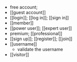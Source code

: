 - free account;
- [[guest account]]
- [[login]]; [[log in]]; [[sign in]]
- [[member]]
- [[power user]]; [[expert user]]
- premium; [[professional]]
- [[sign up]]; [[register]]; [[join]]
- [[username]]
    - validate the username
- [[visitor]]
